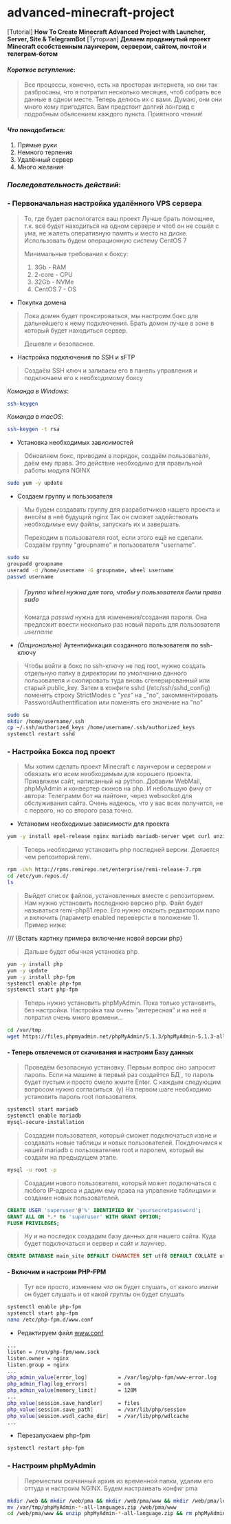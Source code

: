 # advanced-minecraft-project
 [Tutorial] **How To Create Minecraft Advanced Project with Launcher, Server, Site & TelegramBot**
 [Туториал] **Делаем продвинутый проект Minecraft ссобственным лаунчером, сервером, сайтом, почтой и телеграм-ботом**

#### _Короткое вступление_:

>Все процессы, конечно, есть на просторах интернета,
>но они так разбросаны, что я потратил несколько месяцев,
>чтоб собрать все данные в одном месте. 
>Теперь делюсь их с вами. Думаю, они они много кому
>пригодятся. Вам предстоит долгий лонгрид с подробным 
>обьясением каждого пункта. Приятного чтения!

#### _Что понадобиться:_

1. Прямые руки
2. Немного терпения
3. Удалённый сервер
4. Много желания

### _Последовательность действий_:

### - Первоначальная настройка удалённого VPS сервера

>То, где будет распологатся ваш проект
>Лучше брать помощнее, т.к. всё будет
>находиться на одном сервере и чтоб он
>не сошёл с ума, не жалеть оперативную
>память и место на диске. Использовать
>будем операционную систему CentOS 7
>
>Минимальные требования к боксу:
>
>1. 3Gb - RAM
>2. 2-core - CPU
>3. 32Gb - NVMe
>4. CentOS 7 - OS

- Покупка домена

>Пока домен будет проксироваться, мы
>настроим бокс для дальнейшего к нему
>подключения. Брать домен лучше в зоне
>в который будет находиться сервер.
>
>Дешевле и безопаснее.

- Настройка подключения по SSH и sFTP

>Создаём SSH ключ и заливаем его в
>панель управления и подключаем
>его к необходимому боксу

_Команда в Windows_:
```bash
ssh-keygen
```
_Команда в macOS_:
```bash 
ssh-keygen -t rsa
```

- Установка необходимых зависимостей

>Обновляем бокс, приводим в порядок,
>создаём пользователя, даём ему права.
>Это действие необходимо для правильной
>работы модуля NGINX

```bash
sudo yum -y update 
```

- Создаем группу и пользователя

>Мы будем создавать группу для разработчиков нашего проекта и внесём в неё будущий nginx
>Так он сможет задействовать необходимые ему файлы, запускать их и завершать.
>
>Переходим в пользователя root, если этого ещё не сделали. Создаём группу "groupname" и пользователя "username".


```bash
sudo su
groupadd groupname
useradd -d /home/username -G groupname, wheel username
passwd username
```
>##### _Группа wheel нужна для того, чтобы у пользователя были права sudo_
>Комагда _passwd_ нужна для изменения/создания пароля. Она предложит ввести несколько раз
>новый пароль для пользователя _username_

- _(Опционально)_ Аутентификация созданного пользователя по ssh-ключу

>Чтобы войти в бокс по ssh-ключу не под root, нужно создать отдельную папку
>в директории по умолчанию данного пользователя и скопировать туда
>вновь сгенерированный или старый public_key. Затем в конфиге sshd (/etc/ssh/sshd_config)
>поменять строку StrictModes c _"yes"_ на _"no", закомментировать PasswordAuthentification
>или поменять его значение на "no"

```bash 
sudo su
mkdir /home/username/.ssh
cp ~/.ssh/authorized_keys /home/username/.ssh/authorized_keys
systemctl restart sshd
```

### - Настройка Бокса под проект

>Мы хотим сделать проект Minecraft с лаунчером и сервером и обвязать его всем необходимым для хорошего проекта.
>Приавяжем сайт, написанный на python. Добавим WebMail, phpMyAdmin и конвертер скинов на php. И небольшую фичу от 
>автора: Телеграмм бот на пайтоне, через websocket для обслуживания сайта. Очень надеюсь, что у вас всех получится,
>не с первого, но со второго раза точно.

- Установим необходимые зависимости для проекта

```bash
yum -y install epel-release nginx mariadb mariadb-server wget curl unzip nano
```

>Теперь необходимо установить php последней версии. Делается чем репозиторий remi.

```bash
rpm -Uvh http://rpms.remirepo.net/enterprise/remi-release-7.rpm
cd /etc/yum.repos.d/
ls
```

>Выйдет список файлов, установленных вместе с репозиторием. Нам нужно установить последнюю версию php.
>Файл будет называться remi-php81.repo. Его нужно открыть редактором nano и включить (параметр enabled переверсти в
> положение 1). Пример ниже:

/// {Встать картнку примера включение новой версии php}

> Дальше будет обычная установка php.

```bash
yum -y install php
yum -y update
yum -y install php-fpm
systemctl enable php-fpm
systemctl start php-fpm
```

>Теперь нужно установить phpMyAdmin. Пока только установить, без настройки. Настройка там очень "интересная" и на неё
>я потратил очень много времени...

```bash
cd /var/tmp
wget https://files.phpmyadmin.net/phpMyAdmin/5.1.3/phpMyAdmin-5.1.3-all-languages.zip
```

#### - Теперь отвлечемся от скачивания и настроим Базу данных

>Проведём безопасную установку. Первым вопрос оно запросит пароль. Если на машине в первый раз создаётся БД
>, то пароль будет пустым и просто смело жмите Enter. С каждым следующим вопросом нужно согласиться. (y)
>На первом шаге необходимо установить пароль root пользователя.

```bash
systemctl start mariadb
systemctl enable mariadb
mysql-secure-installation
```

>Создадим пользователя, который сможет подключаться извне и создавать новые таблицы и новых пользователей.
> Покдлючимся к нашей mariadb с пользователем root и паролем, который вы создали на предыдущем этапе.

```bash
mysql -u root -p
```

>Создадим нового пользователя, который может подключаться с любого IP-адреса и дадим ему права на упрвление таблицами
> и создание новых пользователей.

```sql
CREATE USER 'superuser'@'%' IDENTIFIED BY 'yoursecretpassword';
GRANT ALL ON *.* to 'superuser' WITH GRANT OPTION;
FLUSH PRIVILEGES;
```

>Ну и на последок создадим базу данных для нашего сайта. Куда будет подключаться и сервер и сайт и лаунчер.

```sql
CREATE DATABASE main_site DEFAULT CHARACTER SET utf8 DEFAULT COLLATE utf8_general_ci;
```

#### - Включим и настроим PHP-FPM

>Тут все просто, изменяем *что* он будет слушать, от какого *имени* он будет слушать и от какой *группы* он будет
> слушать

```bash
systemctl enable php-fpm
systemctl start php-fpm
nano /etc/php-fpm.d/www.conf
```

- Редактируем файл www.conf

```bash
...
listen = /run/php-fpm/www.sock
listen.owner = nginx
listen.group = nginx
...
php_admin_value[error_log]          = /var/log/php-fpm/www-error.log
php_admin_flag[log_errors]          = on
php_admin_value[memory_limit]       = 128M
...
php_value[session.save_handler]     = files
php_value[session.save_path]        = /var/lib/php/session
php_value[session.wsdl_cache_dir]   = /var/lib/php/wdlcache
...
```

- Перезапускаем php-fpm

```bash
systemctl restart php-fpm
```


### - Настроим phpMyAdmin

>Переместим скачанный архив из временной папки, удалим его оттуда и настроим NGINX. Будем настраивать конфиг pma

```bash
mkdir /web && mkdir /web/pma && mkdir /web/pma/www && mkdir /web/pma/logs
mv /var/tmp/phpMyAdmin-*-all-languages.zip /web/pma/www
cd /web/pma/www && unzip phpMyAdmin-*-all-language.zip && rm phpMyAdmin-*-all-languages.zip

```
